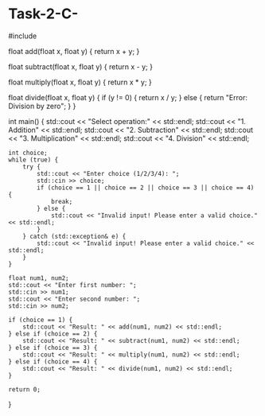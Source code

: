 # Task-2-C-

#include <iostream>

float add(float x, float y) {
    return x + y;
}

float subtract(float x, float y) {
    return x - y;
}

float multiply(float x, float y) {
    return x * y;
}

float divide(float x, float y) {
    if (y != 0) {
        return x / y;
    } else {
        return "Error: Division by zero";
    }
}

int main() {
    std::cout << "Select operation:" << std::endl;
    std::cout << "1. Addition" << std::endl;
    std::cout << "2. Subtraction" << std::endl;
    std::cout << "3. Multiplication" << std::endl;
    std::cout << "4. Division" << std::endl;

    int choice;
    while (true) {
        try {
            std::cout << "Enter choice (1/2/3/4): ";
            std::cin >> choice;
            if (choice == 1 || choice == 2 || choice == 3 || choice == 4) {
                break;
            } else {
                std::cout << "Invalid input! Please enter a valid choice." << std::endl;
            }
        } catch (std::exception& e) {
            std::cout << "Invalid input! Please enter a valid choice." << std::endl;
        }
    }

    float num1, num2;
    std::cout << "Enter first number: ";
    std::cin >> num1;
    std::cout << "Enter second number: ";
    std::cin >> num2;

    if (choice == 1) {
        std::cout << "Result: " << add(num1, num2) << std::endl;
    } else if (choice == 2) {
        std::cout << "Result: " << subtract(num1, num2) << std::endl;
    } else if (choice == 3) {
        std::cout << "Result: " << multiply(num1, num2) << std::endl;
    } else if (choice == 4) {
        std::cout << "Result: " << divide(num1, num2) << std::endl;
    }

    return 0;
}

